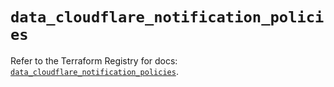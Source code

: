 # `data_cloudflare_notification_policies`

Refer to the Terraform Registry for docs: [`data_cloudflare_notification_policies`](https://registry.terraform.io/providers/cloudflare/cloudflare/5.10.0/docs/data-sources/notification_policies).
